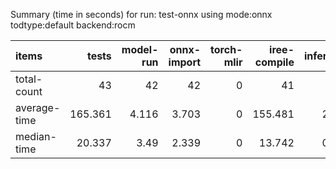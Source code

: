Summary (time in seconds) for run: test-onnx using mode:onnx todtype:default backend:rocm

| items        |   tests |   model-run |   onnx-import |   torch-mlir |   iree-compile |   inference |
|:-------------|--------:|------------:|--------------:|-------------:|---------------:|------------:|
| total-count  |  43     |      42     |        42     |            0 |         41     |      20     |
| average-time | 165.361 |       4.116 |         3.703 |            0 |        155.481 |       2.062 |
| median-time  |  20.337 |       3.49  |         2.339 |            0 |         13.742 |       0.766 |
